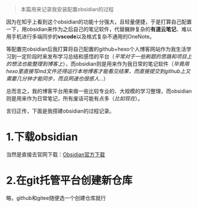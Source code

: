 >本篇用来记录我安装配置obsidian的过程

因为在知乎上看到这个obsidian的功能十分强大，且轻量便捷，于是打算自己配置一下，用obsidian来作为之后自己的笔记软件，代替臃肿复杂的**有道云笔记**、难以用手机进行多端同步的**vscode**以及格式复杂不通用的OneNote。

等配置完obsidian后我打算将自己配置的github+hexo个人博客网站作为我生活学习到一定阶段时来发布学习总结和感悟的平台（*平常对于一些刷题的思路和项目上的想法也能整理到博客上*），而obsidian则是用来作为我日常的笔记软件（*毕竟用hexo里直接写md文件还得运行本地博客才能看见结果，而直接提交到github上又需要几分钟才能同步，而且网速也很感人...*）

总而言之，我的博客平台用来做一些比较专业的、大规模的学习整理，而obsidian则是用来作为日常笔记，所有废话可能有点多（*比如现在*）。

言归正传，下面是我搭建obsidian的过程记录。

# 1.下载obsidian

当然是直接去官网下载：[Obsidian官方下载](https://obsidian.md/)

# 2.在git托管平台创建新仓库

略，github和gitee随便选一个创建仓库就行


